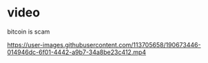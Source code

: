# video
bitcoin is scam

https://user-images.githubusercontent.com/113705658/190673446-014946dc-6f01-4442-a9b7-34a8be23c412.mp4
